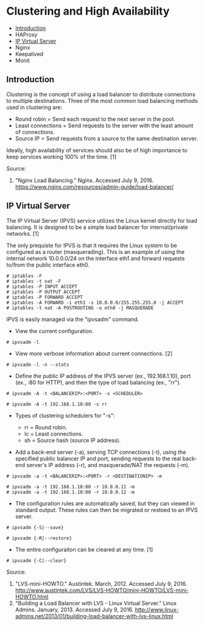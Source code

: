 # Clustering and High Availability
* [Introduction](#introduction)
* HAProxy
* [IP Virtual Server](#ip-virtual-server)
* Nginx
* Keepalived
* Monit

## Introduction

Clustering is the concept of using a load balancer to distribute connections to multiple destinations. Three of the most common load balancing methods used in clustering are:

* Round robin = Send each request to the next server in the pool.
* Least connections = Send requests to the server with the least amount of connections.
* Source IP = Send requests from a source to the same destination server.

Ideally, high availability of services should also be of high importance to keep services working 100% of the time. [1]

Source:

1. "Nginx Load Balancing." Nginx. Accessed July 9, 2016. https://www.nginx.com/resources/admin-guide/load-balancer/

## IP Virtual Server
The IP Virtual Server (IPVS) service utilizes the Linux kernel directly for load balancing. It is designed to be a simple load balancer for internal/private networks. [1]

The only prequiste for IPVS is that it requires the Linux system to be configured as a router (masquerading). This is an example of using the internal network 10.0.0.0/24 on the interface eth1 and forward requests to/from the public interface eth0.
```
# iptables -F
# iptables -t nat -F
# iptables -P INPUT ACCEPT
# iptables -P OUTPUT ACCEPT
# iptables -P FORWARD ACCEPT
# iptables -A FORWARD -i eth1 -s 10.0.0.0/255.255.255.0 -j ACCEPT
# iptables -t nat -A POSTROUTING -o eth0 -j MASQUERADE
```

IPVS is easily managed via the "ipvsadm" command.

* View the current configuration.
```
# ipvsadm -l
```

* View more verbose information about current connections. [2]
```
# ipvsadm -l -n --stats
```

* Define the public IP address of the IPVS server (ex., 192.168.1.10), port (ex., :80 for HTTP), and then the  type of load balancing (ex., "rr").
```
# ipvsadm -A -t <BALANCERIP>:<PORT> -s <SCHEDULER>
```
```
# ipvsadm -A -t 192.168.1.10:80 -s rr
```
  * Types of clustering schedulers for "-s":
    * rr = Round robin.
    * lc = Least connections.
    * sh = Source hash (source IP address).

* Add a back-end server (-a), serving TCP connections (-t), using the specified public balancer IP and port, sending requests to the real back-end server's IP address (-r), and masquerade/NAT the requests (-m).
```
# ipvsadm -a -t <BALANCERIP>:<PORT> -r <DESTINATIONIP> -m
```
```
# ipvsadm -a -t 192.168.1.10:80 -r 10.0.0.11 -m
# ipvsadm -a -t 192.168.1.10:80 -r 10.0.0.12 -m
```

* The configuration rules are automatically saved, but they can viewed in standard output. These rules can then be migrated or restoed to an IPVS server.
```
# ipvsadm {-S|--save}
```
```
# ipvsadm {-R|--restore}
```

* The entire configuraiton can be cleared at any time. [1]
```
# ipvsadm {-C|--clear}
```

Source:

1. "LVS-mini-HOWTO." Austintek. March, 2012. Accessed July 9, 2016. http://www.austintek.com/LVS/LVS-HOWTO/mini-HOWTO/LVS-mini-HOWTO.html
2. "Building a Load Balancer with LVS - Linux Virtual Server." Linux Admins. January, 2013. Accessed July 9, 2016. http://www.linux-admins.net/2013/01/building-load-balancer-with-lvs-linux.html